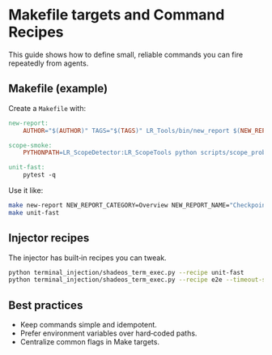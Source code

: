 # Makefile targets and Command Recipes

This guide shows how to define small, reliable commands you can fire repeatedly from agents.

## Makefile (example)
Create a `Makefile` with:
```Makefile
new-report:
	AUTHOR="$(AUTHOR)" TAGS="$(TAGS)" LR_Tools/bin/new_report $(NEW_REPORT_CATEGORY) "$(NEW_REPORT_NAME)" $(if $(WITH_SECONDS),--seconds,)

scope-smoke:
	PYTHONPATH=LR_ScopeDetector:LR_ScopeTools python scripts/scope_probe.py --help

unit-fast:
	pytest -q
```

Use it like:
```bash
make new-report NEW_REPORT_CATEGORY=Overview NEW_REPORT_NAME="Checkpoint" AUTHOR="You" TAGS="tests,scope"
make unit-fast
```

## Injector recipes
The injector has built‑in recipes you can tweak.
```bash
python terminal_injection/shadeos_term_exec.py --recipe unit-fast
python terminal_injection/shadeos_term_exec.py --recipe e2e --timeout-sec 120 --tee-log /tmp/e2e.log
```

## Best practices
- Keep commands simple and idempotent.
- Prefer environment variables over hard‑coded paths.
- Centralize common flags in Make targets.
